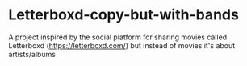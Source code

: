 # Letterboxd-copy-but-with-bands
A project inspired by the social platform for sharing movies called Letterboxd (https://letterboxd.com/) but instead of movies it's about artists/albums
